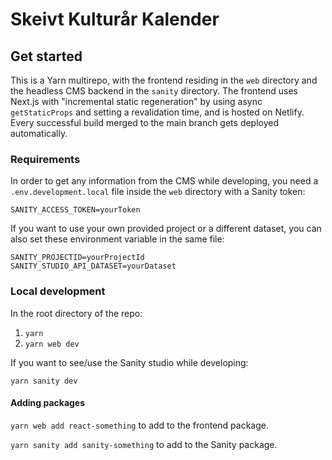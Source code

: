 # Skeivt Kulturår Kalender

## Get started
This is a Yarn multirepo, with the frontend residing in the `web` directory and the headless CMS backend in the `sanity` directory.
The frontend uses Next.js with "incremental static regeneration" by using async `getStaticProps` and setting a revalidation time, and is hosted on Netlify.
Every successful build merged to the main branch gets deployed automatically.

### Requirements
In order to get any information from the CMS while developing, you need a `.env.development.local` file inside the `web` directory with a Sanity token:

```
SANITY_ACCESS_TOKEN=yourToken
```

If you want to use your own provided project or a different dataset, you can also set these environment variable in the same file:

```
SANITY_PROJECTID=yourProjectId
SANITY_STUDIO_API_DATASET=yourDataset
```

### Local development
In the root directory of the repo:
1. `yarn`
2. `yarn web dev`

If you want to see/use the Sanity studio while developing:

`yarn sanity dev`

#### Adding packages
`yarn web add react-something` to add to the frontend package.

`yarn sanity add sanity-something` to add to the Sanity package.
